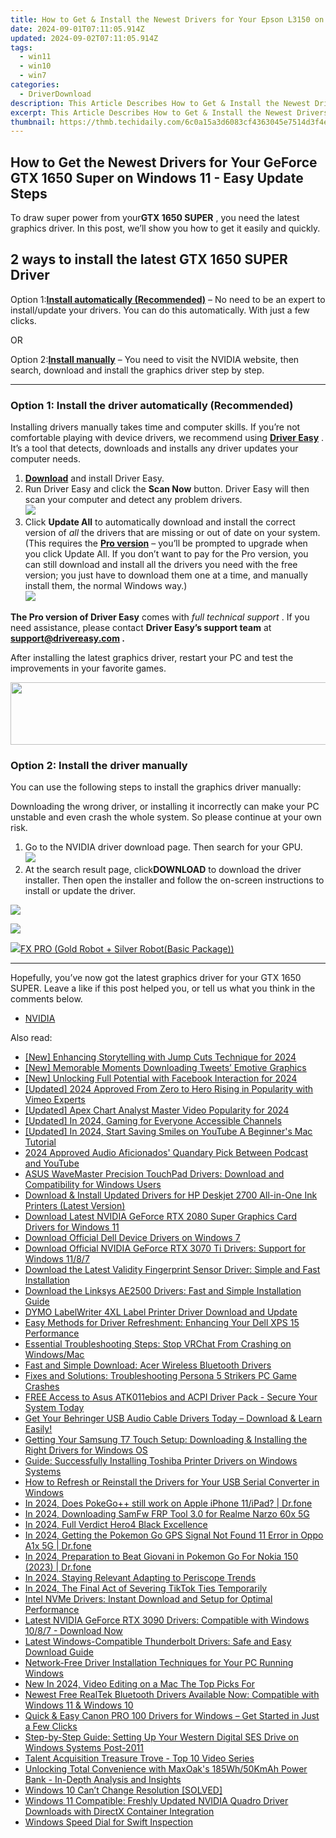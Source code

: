 ```yaml
---
title: How to Get & Install the Newest Drivers for Your Epson L3150 on Windows Operating Systems
date: 2024-09-01T07:11:05.914Z
updated: 2024-09-02T07:11:05.914Z
tags:
  - win11
  - win10
  - win7
categories:
  - DriverDownload
description: This Article Describes How to Get & Install the Newest Drivers for Your Epson L3150 on Windows Operating Systems
excerpt: This Article Describes How to Get & Install the Newest Drivers for Your Epson L3150 on Windows Operating Systems
thumbnail: https://thmb.techidaily.com/6c0a15a3d6083cf4363045e7514d3f4e9e6ab2b47b75aab4b7af36cf0fe09749.jpg
---
```


## How to Get the Newest Drivers for Your GeForce GTX 1650 Super on Windows 11 - Easy Update Steps

To draw super power from your**GTX 1650 SUPER** , you need the latest graphics driver. In this post, we’ll show you how to get it easily and quickly.

## 2 ways to install the latest GTX 1650 SUPER Driver

 Option 1:[**Install automatically (Recommended)**](https://www.drivereasy.com/knowledge/download-update-gtx-1650-super-drivers-on-windows-10/#option1) – No need to be an expert to install/update your drivers. You can do this automatically. With just a few clicks.

OR

 Option 2:[**Install manually**](https://tools.techidaily.com/drivereasy/download/) – You need to visit the NVIDIA website, then search, download and install the graphics driver step by step.

---

### Option 1: Install the driver automatically (Recommended)

 Installing drivers manually takes time and computer skills. If you’re not comfortable playing with device drivers, we recommend using **[Driver Easy](https://tools.techidaily.com/drivereasy/download/)**  . It’s a tool that detects, downloads and installs any driver updates your computer needs.

1. **[Download](https://tools.techidaily.com/drivereasy/download/)** [](https://tools.techidaily.com/drivereasy/download/) and install Driver Easy.
2. Run Driver Easy and click the **Scan Now** button. Driver Easy will then scan your computer and detect any problem drivers.  
![](https://images.drivereasy.com/wp-content/uploads/2020/11/Scan-now-1.jpg)
3. Click **Update All** to automatically download and install the correct version of _all_ the drivers that are missing or out of date on your system.  
 (This requires the **[Pro version](https://tools.techidaily.com/drivereasy/download/)**  – you’ll be prompted to upgrade when you click Update All. If you don’t want to pay for the Pro version, you can still download and install all the drivers you need with the free version; you just have to download them one at a time, and manually install them, the normal Windows way.)  
![](https://images.drivereasy.com/wp-content/uploads/2021/04/1650-super-de-update-all-1.jpg)

**The Pro version of Driver Easy** comes with _full technical support_ . If you need assistance, please contact **Driver Easy’s support team** at **[support@drivereasy.com](https://tools.techidaily.com/drivereasy/download/) .**

 After installing the latest graphics driver, restart your PC and test the improvements in your favorite games.

<!-- affiliate ads begin -->
<a href="https://imp.i110150.net/c/5597632/924299/11305" target="_top" id="924299"><img src="//a.impactradius-go.com/display-ad/11305-924299" border="0" alt="" width="520" height="100"/></a>
<!-- affiliate ads end -->
### Option 2: Install the driver manually

You can use the following steps to install the graphics driver manually:

 Downloading the wrong driver, or installing it incorrectly can make your PC unstable and even crash the whole system. So please continue at your own risk.

1. Go to the NVIDIA driver download page. Then search for your GPU.  
![](https://images.drivereasy.com/wp-content/uploads/2021/04/1650-super-manually-1.jpg)
2. At the search result page, click**DOWNLOAD** to download the driver installer. Then open the installer and follow the on-screen instructions to install or update the driver.  
<!-- affiliate ads begin -->
<a href="https://secure.2checkout.com/order/checkout.php?PRODS=2201613&QTY=1&AFFILIATE=108875&CART=1"><img src="https://www.macdvdripperpro.com/images/devices-3.png" border="0"></a>
<!-- affiliate ads end -->
![](https://images.drivereasy.com/wp-content/uploads/2021/04/1650-super-manually-2.jpg)

<!-- affiliate ads begin -->
<a href="https://secure.2checkout.com/order/checkout.php?PRODS=40085955&QTY=1&AFFILIATE=108875&CART=1"><img src="https://secure.avangate.com/images/merchant/f702defbc67edb455949f46babab0c18/products/2_logo9.png" border="0">FX PRO (Gold Robot + Silver Robot(Basic Package))</a>
<!-- affiliate ads end -->
---

 Hopefully, you’ve now got the latest graphics driver for your GTX 1650 SUPER. Leave a like if this post helped you, or tell us what you think in the comments below.

* [NVIDIA](https://tools.techidaily.com/drivereasy/download/)

<ins class="adsbygoogle"
     style="display:block"
     data-ad-format="autorelaxed"
     data-ad-client="ca-pub-7571918770474297"
     data-ad-slot="1223367746"></ins>



<ins class="adsbygoogle"
     style="display:block"
     data-ad-client="ca-pub-7571918770474297"
     data-ad-slot="8358498916"
     data-ad-format="auto"
     data-full-width-responsive="true"></ins>

<span class="atpl-alsoreadstyle">Also read:</span>
<div><ul>
<li><a href="https://facebook-record-videos.techidaily.com/new-enhancing-storytelling-with-jump-cuts-technique-for-2024/"><u>[New] Enhancing Storytelling with Jump Cuts Technique for 2024</u></a></li>
<li><a href="https://twitter-videos.techidaily.com/new-memorable-moments-downloading-tweets-emotive-graphics/"><u>[New] Memorable Moments  Downloading Tweets’ Emotive Graphics</u></a></li>
<li><a href="https://facebook-videos.techidaily.com/new-unlocking-full-potential-with-facebook-interaction-for-2024/"><u>[New] Unlocking Full Potential with Facebook Interaction for 2024</u></a></li>
<li><a href="https://vimeo-videos.techidaily.com/updated-2024-approved-from-zero-to-hero-rising-in-popularity-with-vimeo-experts/"><u>[Updated] 2024 Approved  From Zero to Hero  Rising in Popularity with Vimeo Experts</u></a></li>
<li><a href="https://youtube-webster.techidaily.com/ed-apex-chart-analyst-master-video-popularity-for-2024/"><u>[Updated] Apex Chart Analyst  Master Video Popularity for 2024</u></a></li>
<li><a href="https://eaxpv-info.techidaily.com/updated-in-2024-gaming-for-everyone-accessible-channels/"><u>[Updated] In 2024, Gaming for Everyone  Accessible Channels</u></a></li>
<li><a href="https://youtube-docs.techidaily.com/ed-in-2024-start-saving-smiles-on-youtube-a-beginners-mac-tutorial/"><u>[Updated] In 2024, Start Saving Smiles on YouTube  A Beginner's Mac Tutorial</u></a></li>
<li><a href="https://extra-hints.techidaily.com/2024-approved-audio-aficionados-quandary-pick-between-podcast-and-youtube/"><u>2024 Approved  Audio Aficionados' Quandary  Pick Between Podcast and YouTube</u></a></li>
<li><a href="https://win-amazing.techidaily.com/asus-wavemaster-precision-touchpad-drivers-download-and-compatibility-for-windows-users/"><u>ASUS WaveMaster Precision TouchPad Drivers: Download and Compatibility for Windows Users</u></a></li>
<li><a href="https://win-amazing.techidaily.com/download-and-install-updated-drivers-for-hp-deskjet-2700-all-in-one-ink-printers-latest-version/"><u>Download & Install Updated Drivers for HP Deskjet 2700 All-in-One Ink Printers (Latest Version)</u></a></li>
<li><a href="https://win-amazing.techidaily.com/download-latest-nvidia-geforce-rtx-2080-super-graphics-card-drivers-for-windows-11/"><u>Download Latest NVIDIA GeForce RTX 2080 Super Graphics Card Drivers for Windows 11</u></a></li>
<li><a href="https://win-amazing.techidaily.com/download-official-dell-device-drivers-on-windows-7/"><u>Download Official Dell Device Drivers on Windows 7</u></a></li>
<li><a href="https://win-amazing.techidaily.com/download-official-nvidia-geforce-rtx-3070-ti-drivers-support-for-windows-1187/"><u>Download Official NVIDIA GeForce RTX 3070 Ti Drivers: Support for Windows 11/8/7</u></a></li>
<li><a href="https://win-amazing.techidaily.com/download-the-latest-validity-fingerprint-sensor-driver-simple-and-fast-installation/"><u>Download the Latest Validity Fingerprint Sensor Driver: Simple and Fast Installation</u></a></li>
<li><a href="https://win-amazing.techidaily.com/download-the-linksys-ae2500-drivers-fast-and-simple-installation-guide/"><u>Download the Linksys AE2500 Drivers: Fast and Simple Installation Guide</u></a></li>
<li><a href="https://win-amazing.techidaily.com/dymo-labelwriter-4xl-label-printer-driver-download-and-update/"><u>DYMO LabelWriter 4XL Label Printer Driver Download and Update</u></a></li>
<li><a href="https://win-amazing.techidaily.com/easy-methods-for-driver-refreshment-enhancing-your-dell-xps-15-performance/"><u>Easy Methods for Driver Refreshment: Enhancing Your Dell XPS 15 Performance</u></a></li>
<li><a href="https://program-issues.techidaily.com/essential-troubleshooting-steps-stop-vrchat-from-crashing-on-windowsmac/"><u>Essential Troubleshooting Steps: Stop VRChat From Crashing on Windows/Mac</u></a></li>
<li><a href="https://win-amazing.techidaily.com/fast-and-simple-download-acer-wireless-bluetooth-drivers/"><u>Fast and Simple Download: Acer Wireless Bluetooth Drivers</u></a></li>
<li><a href="https://win-blog.techidaily.com/fixes-and-solutions-troubleshooting-persona-5-strikers-pc-game-crashes/"><u>Fixes and Solutions: Troubleshooting Persona 5 Strikers PC Game Crashes</u></a></li>
<li><a href="https://win-amazing.techidaily.com/1722968524666-free-access-to-asus-atk011ebios-and-acpi-driver-pack-secure-your-system-today/"><u>FREE Access to Asus ATK011ebios and ACPI Driver Pack - Secure Your System Today</u></a></li>
<li><a href="https://win-amazing.techidaily.com/1722977283997-get-your-behringer-usb-audio-cable-drivers-today-download-and-learn-easily/"><u>Get Your Behringer USB Audio Cable Drivers Today – Download & Learn Easily!</u></a></li>
<li><a href="https://win-amazing.techidaily.com/getting-your-samsung-t7-touch-setup-downloading-and-installing-the-right-drivers-for-windows-os/"><u>Getting Your Samsung T7 Touch Setup: Downloading & Installing the Right Drivers for Windows OS</u></a></li>
<li><a href="https://win-amazing.techidaily.com/guide-successfully-installing-toshiba-printer-drivers-on-windows-systems/"><u>Guide: Successfully Installing Toshiba Printer Drivers on Windows Systems</u></a></li>
<li><a href="https://win-amazing.techidaily.com/how-to-refresh-or-reinstall-the-drivers-for-your-usb-serial-converter-in-windows/"><u>How to Refresh or Reinstall the Drivers for Your USB Serial Converter in Windows</u></a></li>
<li><a href="https://iphone-location.techidaily.com/in-2024-does-pokegoplusplus-still-work-on-apple-iphone-11ipad-drfone-by-drfone-virtual-ios/"><u>In 2024, Does PokeGo++ still work on Apple iPhone 11/iPad? | Dr.fone</u></a></li>
<li><a href="https://easy-unlock-android.techidaily.com/in-2024-downloading-samfw-frp-tool-30-for-realme-narzo-60x-5g-by-drfone-android/"><u>In 2024, Downloading SamFw FRP Tool 3.0 for Realme Narzo 60x 5G</u></a></li>
<li><a href="https://fox-blue.techidaily.com/in-2024-full-verdict-hero4-black-excellence/"><u>In 2024, Full Verdict  Hero4 Black Excellence</u></a></li>
<li><a href="https://android-location.techidaily.com/in-2024-getting-the-pokemon-go-gps-signal-not-found-11-error-in-oppo-a1x-5g-drfone-by-drfone-virtual/"><u>In 2024, Getting the Pokemon Go GPS Signal Not Found 11 Error in Oppo A1x 5G | Dr.fone</u></a></li>
<li><a href="https://android-pokemon-go.techidaily.com/in-2024-preparation-to-beat-giovani-in-pokemon-go-for-nokia-150-2023-drfone-by-drfone-virtual-android/"><u>In 2024, Preparation to Beat Giovani in Pokemon Go For Nokia 150 (2023) | Dr.fone</u></a></li>
<li><a href="https://extra-guidance.techidaily.com/in-2024-staying-relevant-adapting-to-periscope-trends/"><u>In 2024, Staying Relevant  Adapting to Periscope Trends</u></a></li>
<li><a href="https://tiktok-clips.techidaily.com/in-2024-the-final-act-of-severing-tiktok-ties-temporarily/"><u>In 2024, The Final Act of Severing TikTok Ties Temporarily</u></a></li>
<li><a href="https://win-amazing.techidaily.com/intel-nvme-drivers-instant-download-and-setup-for-optimal-performance/"><u>Intel NVMe Drivers: Instant Download and Setup for Optimal Performance</u></a></li>
<li><a href="https://win-amazing.techidaily.com/latest-nvidia-geforce-rtx-3090-drivers-compatible-with-windows-1087-download-now/"><u>Latest NVIDIA GeForce RTX 3090 Drivers: Compatible with Windows 10/8/7 - Download Now</u></a></li>
<li><a href="https://win-amazing.techidaily.com/latest-windows-compatible-thunderbolt-drivers-safe-and-easy-download-guide/"><u>Latest Windows-Compatible Thunderbolt Drivers: Safe and Easy Download Guide</u></a></li>
<li><a href="https://win-amazing.techidaily.com/network-free-driver-installation-techniques-for-your-pc-running-windows/"><u>Network-Free Driver Installation Techniques for Your PC Running Windows</u></a></li>
<li><a href="https://ai-driven-video-production.techidaily.com/new-in-2024-video-editing-on-a-mac-the-top-picks-for/"><u>New In 2024, Video Editing on a Mac The Top Picks For</u></a></li>
<li><a href="https://win-amazing.techidaily.com/newest-free-realtek-bluetooth-drivers-available-now-compatible-with-windows-11-and-windows-10/"><u>Newest Free RealTek Bluetooth Drivers Available Now: Compatible with Windows 11 & Windows 10</u></a></li>
<li><a href="https://win-amazing.techidaily.com/quick-and-easy-canon-pro-100-drivers-for-windows-get-started-in-just-a-few-clicks/"><u>Quick & Easy Canon PRO 100 Drivers for Windows – Get Started in Just a Few Clicks</u></a></li>
<li><a href="https://win-amazing.techidaily.com/step-by-step-guide-setting-up-your-western-digital-ses-drive-on-windows-systems-post-2011/"><u>Step-by-Step Guide: Setting Up Your Western Digital SES Drive on Windows Systems Post-2011</u></a></li>
<li><a href="https://youtube-video-recordings.techidaily.com/talent-acquisition-treasure-trove-top-10-video-series/"><u>Talent Acquisition Treasure Trove - Top 10 Video Series</u></a></li>
<li><a href="https://buynow-help.techidaily.com/unlocking-total-convenience-with-maxoaks-185wh50kmah-power-bank-in-depth-analysis-and-insights/"><u>Unlocking Total Convenience with MaxOak's 185Wh/50KmAh Power Bank - In-Depth Analysis and Insights</u></a></li>
<li><a href="https://network-issues.techidaily.com/windows-10-cant-change-resolution-solved/"><u>Windows 10 Can’t Change Resolution [SOLVED]</u></a></li>
<li><a href="https://win-amazing.techidaily.com/windows-11-compatible-freshly-updated-nvidia-quadro-driver-downloads-with-directx-container-integration/"><u>Windows 11 Compatible: Freshly Updated NVIDIA Quadro Driver Downloads with DirectX Container Integration</u></a></li>
<li><a href="https://extra-lessons.techidaily.com/windows-speed-dial-for-swift-inspection/"><u>Windows Speed Dial for Swift Inspection</u></a></li>
</ul></div>
